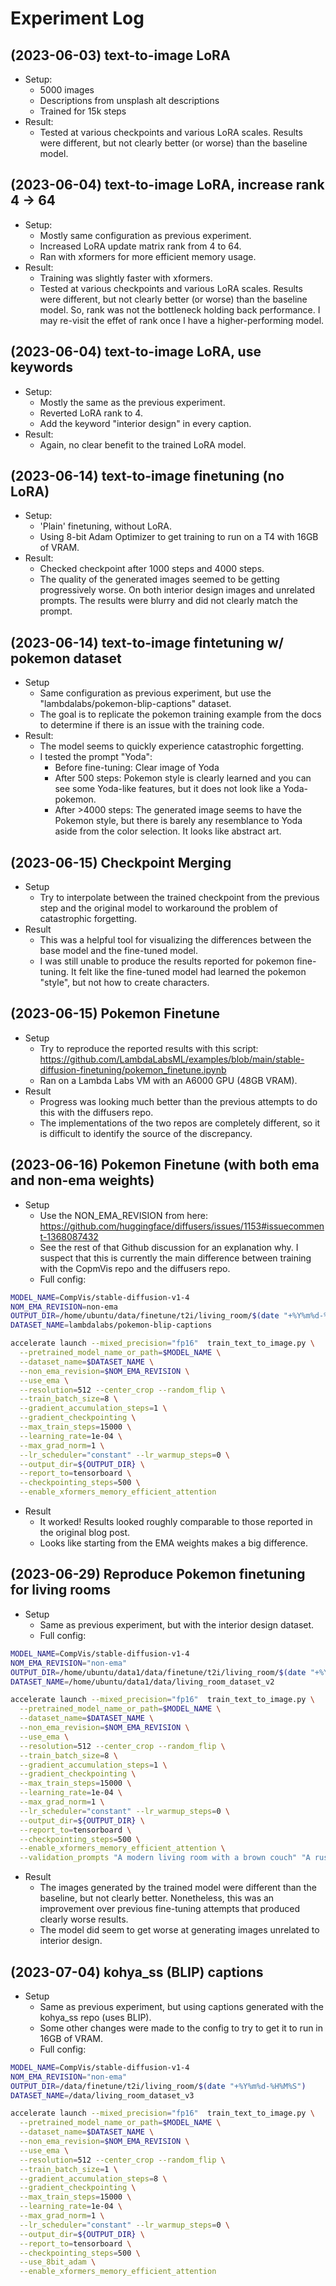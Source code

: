 # Experiment Log

## (2023-06-03) text-to-image LoRA
- Setup:
  - 5000 images
  - Descriptions from unsplash alt descriptions
  - Trained for 15k steps
- Result:
  - Tested at various checkpoints and various LoRA scales. Results were different, but not clearly better (or worse) than the baseline model.

## (2023-06-04) text-to-image LoRA, increase rank 4 -> 64
- Setup:
  - Mostly same configuration as previous experiment.
  - Increased LoRA update matrix rank from 4 to 64.
  - Ran with xformers for more efficient memory usage.
- Result:
  - Training was slightly faster with xformers.
  - Tested at various checkpoints and various LoRA scales. Results were different, but not clearly better (or worse) than the baseline model. So, rank was not the bottleneck holding back performance. I may re-visit the effet of rank once I have a higher-performing model.

## (2023-06-04) text-to-image LoRA, use keywords
- Setup:
  - Mostly the same as the previous experiment.
  - Reverted LoRA rank to 4.
  - Add the keyword "interior design" in every caption.
- Result:
  - Again, no clear benefit to the trained LoRA model.

## (2023-06-14) text-to-image finetuning (no LoRA)
- Setup:
  - 'Plain' finetuning, without LoRA.
  - Using 8-bit Adam Optimizer to get training to run on a T4 with 16GB of VRAM.
- Result:
  - Checked checkpoint after 1000 steps and 4000 steps.
  - The quality of the generated images seemed to be getting progressively worse. On both interior design images and unrelated prompts. The results were blurry and did not clearly match the prompt.

## (2023-06-14) text-to-image fintetuning w/ pokemon dataset
- Setup
  - Same configuration as previous experiment, but use the "lambdalabs/pokemon-blip-captions" dataset.
  - The goal is to replicate the pokemon training example from the docs to determine if there is an issue with the training code.
- Result:
  - The model seems to quickly experience catastrophic forgetting.
  - I tested the prompt "Yoda":
    - Before fine-tuning: Clear image of Yoda
    - After 500 steps: Pokemon style is clearly learned and you can see some Yoda-like features, but it does not look like a Yoda-pokemon.
    - After >4000 steps: The generated image seems to have the Pokemon style, but there is barely any resemblance to Yoda aside from the color selection. It looks like abstract art.

## (2023-06-15) Checkpoint Merging
- Setup
  - Try to interpolate between the trained checkpoint from the previous step and the original model to workaround the problem of catastrophic forgetting.
- Result
  - This was a helpful tool for visualizing the differences between the base model and the fine-tuned model.
  - I was still unable to produce the results reported for pokemon fine-tuning. It felt like the fine-tuned model had learned the pokemon "style", but not how to create characters.

## (2023-06-15) Pokemon Finetune
- Setup
  - Try to reproduce the reported results with this script: https://github.com/LambdaLabsML/examples/blob/main/stable-diffusion-finetuning/pokemon_finetune.ipynb
  - Ran on a Lambda Labs VM with an A6000 GPU (48GB VRAM).
- Result
  - Progress was looking much better than the previous attempts to do this with the diffusers repo.
  - The implementations of the two repos are completely different, so it is difficult to identify the source of the discrepancy.

## (2023-06-16) Pokemon Finetune (with both ema and non-ema weights)
- Setup
  - Use the NON_EMA_REVISION from here: https://github.com/huggingface/diffusers/issues/1153#issuecomment-1368087432
  - See the rest of that Github discussion for an explanation why. I suspect that this is currently the main difference between training with the CopmVis repo and the diffusers repo.
  - Full config:
```bash
MODEL_NAME=CompVis/stable-diffusion-v1-4
NOM_EMA_REVISION=non-ema
OUTPUT_DIR=/home/ubuntu/data/finetune/t2i/living_room/$(date "+%Y%m%d-%H%M%S")
DATASET_NAME=lambdalabs/pokemon-blip-captions

accelerate launch --mixed_precision="fp16"  train_text_to_image.py \
  --pretrained_model_name_or_path=$MODEL_NAME \
  --dataset_name=$DATASET_NAME \
  --non_ema_revision=$NOM_EMA_REVISION \
  --use_ema \
  --resolution=512 --center_crop --random_flip \
  --train_batch_size=8 \
  --gradient_accumulation_steps=1 \
  --gradient_checkpointing \
  --max_train_steps=15000 \
  --learning_rate=1e-04 \
  --max_grad_norm=1 \
  --lr_scheduler="constant" --lr_warmup_steps=0 \
  --output_dir=${OUTPUT_DIR} \
  --report_to=tensorboard \
  --checkpointing_steps=500 \
  --enable_xformers_memory_efficient_attention
```
- Result
  - It worked! Results looked roughly comparable to those reported in the original blog post.
  - Looks like starting from the EMA weights makes a big difference.

## (2023-06-29) Reproduce Pokemon finetuning for living rooms
- Setup
  - Same as previous experiment, but with the interior design dataset.
  - Full config:
```bash
MODEL_NAME=CompVis/stable-diffusion-v1-4
NOM_EMA_REVISION="non-ema"
OUTPUT_DIR=/home/ubuntu/data1/data/finetune/t2i/living_room/$(date "+%Y%m%d-%H%M%S")
DATASET_NAME=/home/ubuntu/data1/data/living_room_dataset_v2

accelerate launch --mixed_precision="fp16"  train_text_to_image.py \
  --pretrained_model_name_or_path=$MODEL_NAME \
  --dataset_name=$DATASET_NAME \
  --non_ema_revision=$NOM_EMA_REVISION \
  --use_ema \
  --resolution=512 --center_crop --random_flip \
  --train_batch_size=8 \
  --gradient_accumulation_steps=1 \
  --gradient_checkpointing \
  --max_train_steps=15000 \
  --learning_rate=1e-04 \
  --max_grad_norm=1 \
  --lr_scheduler="constant" --lr_warmup_steps=0 \
  --output_dir=${OUTPUT_DIR} \
  --report_to=tensorboard \
  --checkpointing_steps=500 \
  --enable_xformers_memory_efficient_attention \
  --validation_prompts "A modern living room with a brown couch" "A rustic living room"
```
- Result
  - The images generated by the trained model were different than the baseline, but not clearly better. Nonetheless, this was an improvement over previous fine-tuning attempts that produced clearly worse results.
  - The model did seem to get worse at generating images unrelated to interior design.

## (2023-07-04) kohya_ss (BLIP) captions
- Setup
  - Same as previous experiment, but using captions generated with the kohya_ss repo (uses BLIP).
  - Some other changes were made to the config to try to get it to run in 16GB of VRAM.
  - Full config:
```bash
MODEL_NAME=CompVis/stable-diffusion-v1-4
NOM_EMA_REVISION="non-ema"
OUTPUT_DIR=/data/finetune/t2i/living_room/$(date "+%Y%m%d-%H%M%S")
DATASET_NAME=/data/living_room_dataset_v3

accelerate launch --mixed_precision="fp16"  train_text_to_image.py \
  --pretrained_model_name_or_path=$MODEL_NAME \
  --dataset_name=$DATASET_NAME \
  --non_ema_revision=$NOM_EMA_REVISION \
  --use_ema \
  --resolution=512 --center_crop --random_flip \
  --train_batch_size=1 \
  --gradient_accumulation_steps=8 \
  --gradient_checkpointing \
  --max_train_steps=15000 \
  --learning_rate=1e-04 \
  --max_grad_norm=1 \
  --lr_scheduler="constant" --lr_warmup_steps=0 \
  --output_dir=${OUTPUT_DIR} \
  --report_to=tensorboard \
  --checkpointing_steps=500 \
  --use_8bit_adam \
  --enable_xformers_memory_efficient_attention
```
